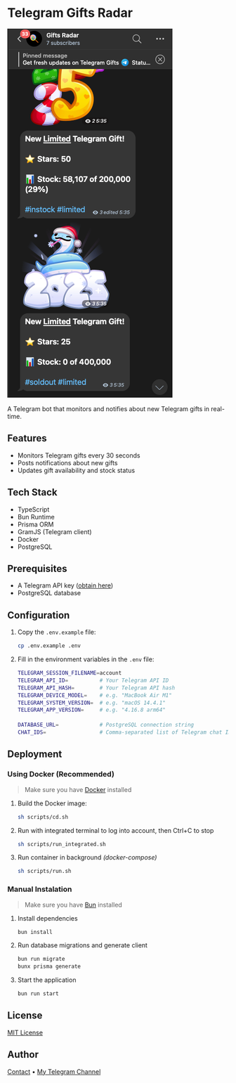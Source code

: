 # Telegram Gifts Radar

![interface preview](assets/image.png)

A Telegram bot that monitors and notifies about new Telegram gifts in real-time.

## Features

- Monitors Telegram gifts every 30 seconds
- Posts notifications about new gifts
- Updates gift availability and stock status

## Tech Stack

- TypeScript
- Bun Runtime
- Prisma ORM
- GramJS (Telegram client)
- Docker
- PostgreSQL

## Prerequisites

- A Telegram API key ([obtain here](https://my.telegram.org/apps))
- PostgreSQL database

## Configuration

1. Copy the `.env.example` file:

    ```sh
    cp .env.example .env
    ```

2. Fill in the environment variables in the `.env` file:

    ```sh
    TELEGRAM_SESSION_FILENAME=account
    TELEGRAM_API_ID=          # Your Telegram API ID
    TELEGRAM_API_HASH=        # Your Telegram API hash
    TELEGRAM_DEVICE_MODEL=    # e.g. "MacBook Air M1"
    TELEGRAM_SYSTEM_VERSION=  # e.g. "macOS 14.4.1" 
    TELEGRAM_APP_VERSION=     # e.g. "4.16.8 arm64"

    DATABASE_URL=             # PostgreSQL connection string
    CHAT_IDS=                 # Comma-separated list of Telegram chat IDs to notify in
    ```

## Deployment

### Using Docker (Recommended)

> Make sure you have [Docker](https://bun.sh/) installed

1. Build the Docker image:

    ```sh
    sh scripts/cd.sh
    ```

2. Run with integrated terminal to log into account, then Ctrl+C to stop

    ```sh
    sh scripts/run_integrated.sh
    ```

3. Run container in background _(docker-compose)_

    ```sh
    sh scripts/run.sh
    ```

### Manual Instalation

> Make sure you have [Bun](https://bun.sh) installed

1. Install dependencies

    ```sh
    bun install
    ```

2. Run database migrations and generate client

    ```sh
    bun run migrate
    bunx prisma generate
    ```

3. Start the application

    ```sh
    bun run start
    ```

## License

[MIT License](LICENSE)

## Author

[Contact](t.me/maxktz) • [My Telegram Channel](t.me/xcrypto_dev)
